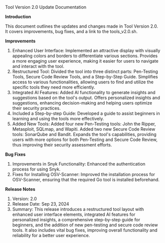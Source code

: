 Tool Version 2.0 Update Documentation

**Introduction**

This document outlines the updates and changes made in Tool Version 2.0. It covers improvements, bug fixes, and a link to the tools_v2.0.sh.

**Improvements**

1.	Enhanced User Interface:
Implemented an attractive display with visually appealing colors and borders to differentiate various sections. Provides a more engaging user experience, making it easier for users to navigate and interact with the tool.
2.	Restructured Tool:
Divided the tool into three distinct parts: Pen-Testing Tools, Secure Code Review Tools, and a Step-by-Step Guide. Simplifies access to various functionalities, allowing users to find and utilize the specific tools they need more efficiently.
3.	Integrated AI Features:
Added AI functionality to generate insights and suggestions based on the tool's output. Offers personalized insights and suggestions, enhancing decision-making and helping users optimize their security practices.
4.	Included a Step-by-step Guide:
Developed a guide to assist beginners in learning and using the tools more effectively. 
5.  Added New Tools:
Added four new Pen-Testing tools: John the Ripper, Metasploit, SQLmap, and Wapiti. Added two new Secure Code Review tools: SonarQube and Bandit. Expands the tool's capabilities, providing users with more options for both Pen-Testing and Secure Code Review, thus improving their security assessment efforts.

**Bug Fixes**

1.	Improvements in Snyk Functionality:
Enhanced the authentication process for using Snyk. 
2.	Fixes for Installing OSV-Scanner:
Improved the installation process for OSV-Scanner, ensuring that the required Go tool is installed beforehand.

**Release Notes**

1.	Version: 2.0
2.	Release Date: Sep 23, 2024
3.	Summary: This release introduces a restructured tool layout with enhanced user interface elements, integrated AI features for personalized insights, a comprehensive step-by-step guide for beginners, and the addition of new pen-testing and secure code review tools. It also includes vital bug fixes, improving overall functionality and reliability for a better user experience.
